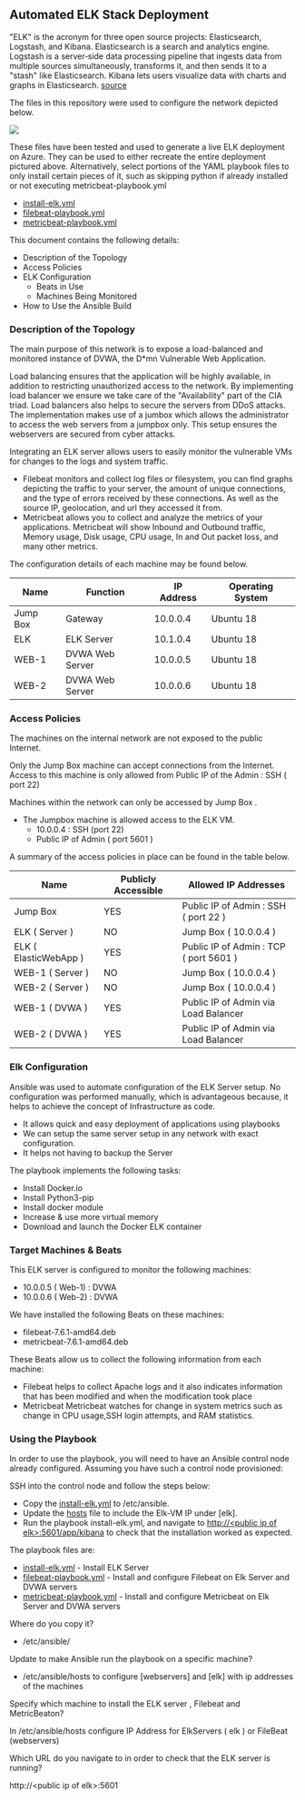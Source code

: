## Automated ELK Stack Deployment

"ELK" is the acronym for three open source projects: Elasticsearch, Logstash, and Kibana. Elasticsearch is a search and analytics engine. Logstash is a server‑side data processing pipeline that ingests data from multiple sources simultaneously, transforms it, and then sends it to a "stash" like Elasticsearch. Kibana lets users visualize data with charts and graphs in Elasticsearch. [source](https://www.elastic.co/what-is/elk-stack)

The files in this repository were used to configure the network depicted below.

![](https://user-images.githubusercontent.com/3822716/146645217-21148420-da85-4cbd-a92f-3f613b8855e2.png)

These files have been tested and used to generate a live ELK deployment on Azure. They can be used to either recreate the entire deployment pictured above. Alternatively, select portions of the YAML playbook files to only install certain pieces of it, such as skipping python if already installed or not executing metricbeat-playbook.yml 

*   [install-elk.yml](https://github.com/PraveenMuramalla/ELK-STACK/blob/main/Ansible/install-elk.yml)
*   [filebeat-playbook.yml](https://github.com/PraveenMuramalla/ELK-STACK/blob/main/Ansible/filebeat-playbook.yml)
*   [metricbeat-playbook.yml](https://github.com/PraveenMuramalla/ELK-STACK/blob/main/Ansible/metricbeat-playbook.yml)

This document contains the following details:

*   Description of the Topology
*   Access Policies
*   ELK Configuration
    *   Beats in Use
    *   Machines Being Monitored
*   How to Use the Ansible Build

### Description of the Topology

The main purpose of this network is to expose a load-balanced and monitored instance of DVWA, the D\*mn Vulnerable Web Application.

Load balancing ensures that the application will be highly available, in addition to restricting unauthorized access to the network. By implementing load balancer we ensure we take care of the "Availability" part of the CIA triad. Load balancers also helps to secure the servers from DDoS attacks. The implementation makes use of a jumbox which allows the administrator to access the web servers from a jumpbox only. This setup ensures the webservers are secured from cyber attacks.

Integrating an ELK server allows users to easily monitor the vulnerable VMs for changes to the logs and system traffic.

*   Filebeat monitors and collect log files or filesystem, you can find graphs depicting the traffic to your server, the amount of unique connections, and the type of errors received by these connections. As well as the source IP, geolocation, and url they accessed it from.
*   Metricbeat allows you to collect and analyze the metrics of your applications. Metricbeat will show Inbound and Outbound traffic, Memory usage, Disk usage, CPU usage, In and Out packet loss, and many other metrics.

The configuration details of each machine may be found below.

| Name | Function | IP Address | Operating System |
| --- | --- | --- | --- |
| Jump Box | Gateway | 10.0.0.4 | Ubuntu 18 |
| ELK | ELK Server | 10.1.0.4 | Ubuntu 18 |
| WEB-1 | DVWA Web Server | 10.0.0.5 | Ubuntu 18 |
| WEB-2 | DVWA Web Server | 10.0.0.6 | Ubuntu 18 |

### Access Policies

The machines on the internal network are not exposed to the public Internet.

Only the Jump Box machine can accept connections from the Internet. Access to this machine is only allowed from Public IP of the Admin : SSH ( port 22)

Machines within the network can only be accessed by Jump Box .

*   The Jumpbox machine is allowed access to the ELK VM.
    *   10.0.0.4 : SSH (port 22)
    *   Public IP of Admin ( port 5601 )

A summary of the access policies in place can be found in the table below.

| Name | Publicly Accessible | Allowed IP Addresses |
| --- | --- | --- |
| Jump Box | YES | Public IP of Admin : SSH ( port 22 ) |
| ELK ( Server ) | NO | Jump Box ( 10.0.0.4 ) |
| ELK ( ElasticWebApp ) | YES | Public IP of Admin : TCP ( port 5601 ) |
| WEB-1 ( Server ) | NO | Jump Box ( 10.0.0.4 ) |
| WEB-2 ( Server ) | NO | Jump Box ( 10.0.0.4 ) |
| WEB-1 ( DVWA ) | YES | Public IP of Admin via Load Balancer |
| WEB-2 ( DVWA ) | YES | Public IP of Admin via Load Balancer |

### Elk Configuration

Ansible was used to automate configuration of the ELK Server setup. No configuration was performed manually, which is advantageous because, it helps to achieve the concept of Infrastructure as code.

*   It allows quick and easy deployment of applications using playbooks
*   We can setup the same server setup in any network with exact configuration.
*   It helps not having to backup the Server

The playbook implements the following tasks:

*   Install Docker.io
*   Install Python3-pip
*   Install docker module
*   Increase & use more virtual memory
*   Download and launch the Docker ELK container

### Target Machines & Beats

This ELK server is configured to monitor the following machines:

*   10.0.0.5 ( Web-1) : DVWA
*   10.0.0.6 ( Web-2) : DVWA

We have installed the following Beats on these machines:

*   filebeat-7.6.1-amd64.deb
*   metricbeat-7.6.1-amd64.deb

These Beats allow us to collect the following information from each machine:

*   Filebeat helps to collect Apache logs and it also indicates information that has been modified and when the modification took place
*   Metricbeat Metricbeat watches for change in system metrics such as change in CPU usage,SSH login attempts, and RAM statistics.

### Using the Playbook

In order to use the playbook, you will need to have an Ansible control node already configured. Assuming you have such a control node provisioned:

SSH into the control node and follow the steps below:

*   Copy the [install-elk.yml](https://github.com/PraveenMuramalla/ELK-STACK/blob/main/Ansible/install-elk.yml) to /etc/ansible.
*   Update the [hosts](https://github.com/PraveenMuramalla/ELK-STACK/blob/main/Ansible/hosts) file to include the Elk-VM IP under \[elk\].
*   Run the playbook install-elk.yml, and navigate to [http://\<public ip of elk>:5601/app/kibana](http://52.161.65.211:5601/app/kibana) to check that the installation worked as expected.

The playbook files are:

*   [install-elk.yml](https://github.com/PraveenMuramalla/ELK-STACK/blob/main/Ansible/install-elk.yml) - Install ELK Server
*   [filebeat-playbook.yml](https://github.com/PraveenMuramalla/ELK-STACK/blob/main/Ansible/filebeat-playbook.yml) - Install and configure Filebeat on Elk Server and DVWA servers
*   [metricbeat-playbook.yml](https://github.com/PraveenMuramalla/ELK-STACK/blob/main/Ansible/metricbeat-playbook.yml) - Install and configure Metricbeat on Elk Server and DVWA servers

Where do you copy it?

*   /etc/ansible/

Update to make Ansible run the playbook on a specific machine?

*   /etc/ansible/hosts to configure \[webservers\] and \[elk\] with ip addresses of the machines

Specify which machine to install the ELK server , Filebeat and MetricBeaton?

In /etc/ansible/hosts configure IP Address for ElkServers ( elk ) or FileBeat (webservers)

Which URL do you navigate to in order to check that the ELK server is running?

http://\<public ip of elk>:5601
